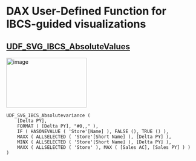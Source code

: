 # DAX User-Defined Function for IBCS-guided visualizations
## [UDF_SVG_IBCS_AbsoluteValues](https://github.com/avatorl/DAX/blob/master/UDF/IBCS/UDF_SVG_IBCS_AbsoluteValues.dax)
<img width="212" height="131" alt="image" src="https://github.com/user-attachments/assets/e3b1245b-28be-4db2-8ff8-00022f21d341" />

```
UDF_SVG_IBCS_Absolutevariance (
    [Delta PY],
    FORMAT ( [Delta PY], "#0,," ),
    IF ( HASONEVALUE ( 'Store'[Name] ), FALSE (), TRUE () ),
    MAXX ( ALLSELECTED ( 'Store'[Short Name] ), [Delta PY] ),
    MINX ( ALLSELECTED ( 'Store'[Short Name] ), [Delta PY] ),
    MAXX ( ALLSELECTED ( 'Store' ), MAX ( [Sales AC], [Sales PY] ) )
)
```
